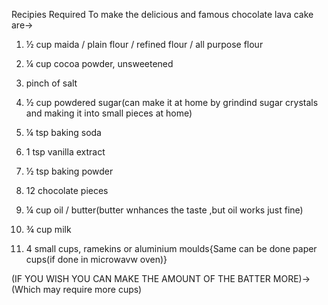Recipies Required To make the delicious and famous chocolate lava cake are->

1.   ½ cup maida / plain flour / refined flour / all purpose flour

2.   ¼ cup cocoa powder, unsweetened

3.   pinch of salt

4.   ½ cup powdered sugar(can make it at home by grindind sugar crystals and making it into small pieces at home)
5.   ¼ tsp baking soda

6.   1 tsp vanilla extract

7.   ½ tsp baking powder

8.   12 chocolate pieces

9.   ¼ cup oil / butter(butter wnhances the taste ,but oil works just fine)

10.  ¾ cup milk

11.  4 small cups, ramekins or aluminium moulds{Same can be done paper cups(if done in microwavw oven)}

(IF YOU WISH YOU CAN MAKE THE AMOUNT OF THE BATTER MORE)->(Which may require more cups)
